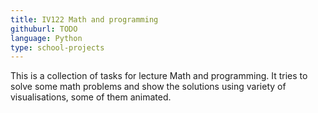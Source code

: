 ```yaml
---
title: IV122 Math and programming
githuburl: TODO
language: Python
type: school-projects
---
```


This is a collection of tasks for lecture Math and programming. It tries to solve some math problems and show the solutions using variety of visualisations, some of them animated.